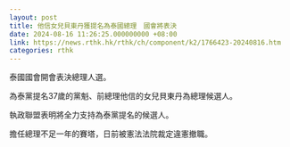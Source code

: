 ```yaml
---
layout: post
title: 他信女兒貝東丹獲提名為泰國總理　國會將表決
date: 2024-08-16 11:26:25.000000000 +08:00
link: https://news.rthk.hk/rthk/ch/component/k2/1766423-20240816.htm
categories: rthk
---
```


泰國國會開會表決總理人選。

為泰黨提名37歲的黨魁、前總理他信的女兒貝東丹為總理候選人。

執政聯盟表明將全力支持為泰黨提名的候選人。

擔任總理不足一年的賽塔，日前被憲法法院裁定違憲撤職。
